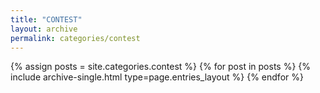 ```yaml
---
title: "CONTEST"
layout: archive
permalink: categories/contest
---
```


{% assign posts = site.categories.contest %}
{% for post in posts %} {% include archive-single.html type=page.entries_layout %} {% endfor %}